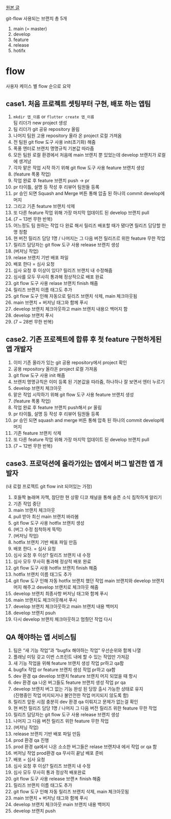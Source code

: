 [원본 글](https://medium.com/corca/%EC%8B%A4%EB%AC%B4%EC%97%90%EC%84%9C-%EC%82%AC%EC%9A%A9%EB%90%98%EB%8A%94-git-flow-%EC%82%AC%EC%9A%A9%EB%B2%95-aka-app%EA%B0%9C%EB%B0%9C%EC%97%90-%EC%93%B0%EC%9D%B4%EB%8A%94-git-flow-%EB%B8%8C%EB%9E%9C%EC%B9%AD-%EC%A0%84%EB%9E%B5-9e860d7ce771)

git-flow 사용되는 브랜치 총 5개

1. main (= master)
2. develop
3. feature
4. release
5. hotifx

# flow

사용자 케이스 별 flow 순으로 요약

## case1. 처음 프로젝트 셋팅부터 구현, 배포 하는 앱팀

1. `mkdir 앱_이름` or `flutter create 앱_이름`  
팀 리더가 new project 생성
2. 팀 리더가 git 공유 repository 올림
3. 나머지 팀원 고용 repository 올라 온 project 로컬 가져옴
4. 전 팀원 git flow 도구 사용 init(초기화) 해줌
5. 폭풍 엔터로 브랜치 명명규칙 기본값 따라줌
6. 모든 팀원 로컬 환경에서 처음에 main 브랜치 뿐 있었는데 develop 브랜치가 로컬에 생겨남
7. 각자 맡은 작업 시작 하기 위해 git flow 도구 사용 feature 브랜치 생성
8. (feature 폭풍 작업)
9. 작업 완료 후 feature 브랜치 push → pr
10. pr 타이틀, 설명 등 작성 후 리뷰어 팀원들 등록
11. pr 승인 되면 Squash and Merge 버튼 통해 압출 된 하나의 commit develop에 머지
12. 그리고 기존 feature 브랜치 삭제
13. 또 다른 feature 작업 위해 가장 마지막 업데이트 된 develop 브랜치 pull
14. (7 ~ 13번 무한 반복)
15. 어느정도 팀 원하는 작업 다 완료 해서 릴리즈 배포할 때가 됐다면 릴리즈 담당할 한명 정함
16. 현 버전 릴리즈 담당 1명 / 나머지는 그 다음 버전 릴리즈르 위한 feature 무한 작업
17. 릴리즈 담당자는 git flow 도구 사용 release 브랜치 생성
18. (버저닝 작업)
19. relase 브랜치 기반 배포 파일
20. 배포 한다 = 심사 요청
21. 심사 요청 후 이상이 있다? 릴리즈 브랜치 내 수정해줌
22. 심사를 모두 무사히 통과해 정상적으로 배포 완료
23. git flow 도구 사용 relase 브랜치 finish 해줌
24. 릴리즈 브랜치 이름 태그도 추가
25. git flow 도구 인해 자동으로 릴리즈 브랜치 삭제, main 체크아웃됨
26. main 브랜치 + 버저닝 태그와 함께 푸시
27. develop 브랜치 체크아웃하고 main 브랜치 내용으 백머지 함
28. develop 브랜치 푸시
29. (7 ~ 28번 무한 반복)

## case2. 기존 프로젝트에 합류 후 첫 feature 구현하게된 앱 개발자

1. 이미 기존 올라가 있는 git 공용 repository에서 project 확인
2. 공용 repository 올라온 project 로컬 가져옴
3. git flow 도구 사용 init 해줌
4. 브랜치 명명규칙은 이미 등록 된 기본값을 따라줌, 하나하나 잘 보면서 엔터 누르기
5. develop 브랜치 체크아웃
6. 맡은 작업 시작하기 위해 git flow 도구 사용 feature 브랜치 생성
7. (feature 폭풍 작업)
8. 작업 완료 후 feature 브랜치 push해서 pr 올림
9. pr 타이틀, 설명 등 작성 후 리뷰어 팀원들 등록
10. pr 승인 되면 squash and merge 버튼 통해 압축 된 하나의 commit develop에 머지
11. 기존 feature 브랜치 삭제
12. 또 다른 feature 작업 위해 가장 마지막 업데이트 된 develop 브랜치 pull
13. (7 ~ 12번 무한 반복)

## case3. 프로덕션에 올라가있는 앱에서 버그 발견한 앱 개발자

(내 로컬 프로젝트 git flow init 되어있는 가정)

1. 호들짝 놀래며 자책, 참단한 현 상황 디코 채널을 통해 슬픈 소식 침착하게 알리기
2. 기존 작업 중단
3. main 브랜치 체크아웃
4. pull 받아 최신 main 브랜치 바라봄
5. git flow 도구 사용 hotfix 브랜치 생성
6. (버그 수정 침착하게 뚝딱)
7. (버저닝 작업)
8. hotfix 브랜치 기반 배포 파일 만듬
9. 배포 한다. = 심사 요청
10. 심사 요청 후 이상? 릴리즈 브랜치 내 수정
11. 심사 모두 무사히 통과해 정상적 배포 완료
12. git flow 도구 사용 hotfix 브랜치 finish 해줌
13. hotfix 브랜치 이름 태그도 추가
14. git flow 도구 인해 자동 hotfix 브랜치 했던 작업 main 브랜치와 develop 브랜치 머지 해주고 develop 브랜치로 체크아웃 해줌
15. develop 브랜치 최종사항 버저닝 태그와 함께 푸시
16. main 브랜치도 체크아웃해서 푸시
17. develop 브랜치 체크아웃하고 main 브랜치 내용 백머지
18. develop 브랜치 psuh
19. 다시 develop 브랜치 체크아웃하고 멈췄던 작업 다시

## QA 해야하는 앱 서비스팀

1. 팀은 “새 기능 작업”과 “bugfix 해야하는 작업” 우선순위와 함께 나열
2. 플래닝 미팅 갖고 이번 스프린트 내에 할 수 있는 작업만 가져감
3. 새 기능 작업을 위해 feature 브랜치 생성 작업 pr하고 qa함
4. bugfix 작업 or feature 브랜치 생성 작업 pr하고 qa함
5. dev 환경 qa develop 브랜치 feature 브랜치 머지 되었을 때 항시
6. dev 환경 qa 나온 버그들도 feature 브랜치 생성 작업 pr qa
7. develop 브랜치 버그 없는 기능 완성 된 당장 출시 가능한 상태로 유지   
(진행중인 작업 머지되거나 불안전한 작업 머지되지 않도록 함)
8. 릴리즈 앞둔 시점 충분히 dev 환경 qa 이뤄지고 문제가 없는걸 확인
9. 현 버전 릴리즈 담당 1명 / 나머지 그 다음 버전 릴리즈 위한 feature 무한 작업
10. 릴리즈 담당자는 git flow 도구 사용 release 브랜치 생성
11. 나머지 그 다음 버전 릴리즈 위한 feature 무한 작업
12. (버저닝 작업)
13. release 브랜치 기반 배포 파일 만듬
14. prod 환경 qa 진행
15. prod 환경 qa에서 나온 소소한 버그들은 relase 브랜치내 에서 작업 or qa 함
16. 버저닝 작업 prod환경 qa 무사히 끝남 배포 준비
17. 배포 = 심사 요청
18. 심사 요청 후 이상? 릴리즈 브랜치 내 수정
19. 심사 모두 무사히 통과 정상적 배포완료
20. git flow 도구 사용 release 브랜ㅊ finish 해줌
21. 릴리즈 브랜치 이름 태그도 추가
22. git flow 도구 인해 자동 릴리즈 브랜치 삭제, main 체크아웃됨
23. main 브랜치 + 버저닝 태그와 함께 푸시
24. develop 브랜치 체크아웃 main 브랜치 내용 백머지
25. develop 브랜치 push
